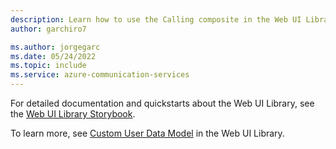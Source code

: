 ```yaml
---
description: Learn how to use the Calling composite in the Web UI Library.
author: garchiro7

ms.author: jorgegarc
ms.date: 05/24/2022
ms.topic: include
ms.service: azure-communication-services
---
```


For detailed documentation and quickstarts about the Web UI Library, see the [Web UI Library Storybook](https://azure.github.io/communication-ui-library).

To learn more, see [Custom User Data Model](https://azure.github.io/communication-ui-library/?path=/docs/concepts-custom-user-data-model--docs) in the Web UI Library.

